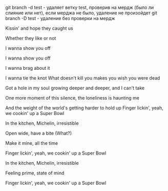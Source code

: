 git branch -d test - удаляет ветку test, проверив на мердж (было ли слияние или нет), если мерджа не было, удаление не произойдет
git branch -D test - удаление без проверки на мердж

Kissin' and hope they caught us

Whether they like or not 

I wanna show you off

I wanna show you off 

I wanna brag about it 

I wanna tie the knot 
What doesn't kill you makes you wish you were dead

Got a hole in my soul growing deeper and deeper, and I can't take

One more moment of this silence, the loneliness is haunting me

And the weight of the world's getting harder to hold up
Finger lickin', yeah, we cookin' up a Super Bowl 

In the kitchen, Michelin, irresistible 

Open wide, have a bite (What?)

Make it mine, all the time 

Finger lickin', yeah, we cookin' up a Super Bowl

In the kitchen, Michelin, irresistible

Feeling prime, state of mind

Finger lickin', yeah, we cookin' up a Super Bowl
